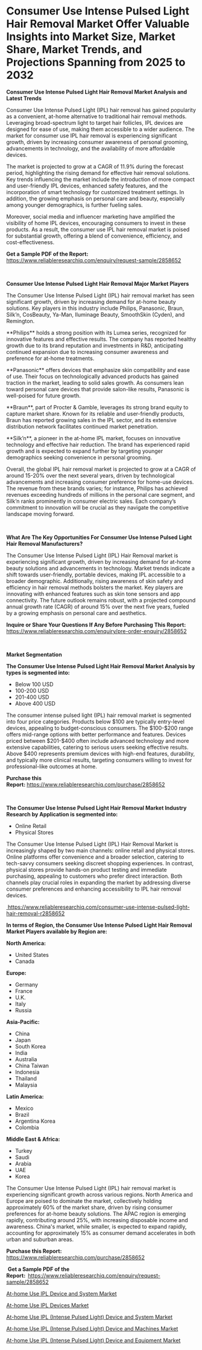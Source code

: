 <p><h1>Consumer Use Intense Pulsed Light Hair Removal Market Offer Valuable Insights into Market Size, Market Share, Market Trends, and Projections Spanning from 2025 to 2032</h1></p><p><strong>Consumer Use Intense Pulsed Light Hair Removal Market Analysis and Latest Trends</strong></p>
<p><p>Consumer Use Intense Pulsed Light (IPL) hair removal has gained popularity as a convenient, at-home alternative to traditional hair removal methods. Leveraging broad-spectrum light to target hair follicles, IPL devices are designed for ease of use, making them accessible to a wider audience. The market for consumer use IPL hair removal is experiencing significant growth, driven by increasing consumer awareness of personal grooming, advancements in technology, and the availability of more affordable devices.</p><p>The market is projected to grow at a CAGR of 11.9% during the forecast period, highlighting the rising demand for effective hair removal solutions. Key trends influencing the market include the introduction of more compact and user-friendly IPL devices, enhanced safety features, and the incorporation of smart technology for customized treatment settings. In addition, the growing emphasis on personal care and beauty, especially among younger demographics, is further fueling sales. </p><p>Moreover, social media and influencer marketing have amplified the visibility of home IPL devices, encouraging consumers to invest in these products. As a result, the consumer use IPL hair removal market is poised for substantial growth, offering a blend of convenience, efficiency, and cost-effectiveness.</p></p>
<p><strong>Get a Sample PDF of the Report:&nbsp;</strong> <a href="https://www.reliableresearchiq.com/enquiry/request-sample/2858652?utm_campaign=1087&utm_medium=2&utm_source=Github&utm_content=ia&utm_term=12032025&utm_id=consumer-use-intense-pulsed-light-hair-removal">https://www.reliableresearchiq.com/enquiry/request-sample/2858652</a></p>
<p>&nbsp;</p>
<p><strong>Consumer Use Intense Pulsed Light Hair Removal Major Market Players</strong></p>
<p><p>The Consumer Use Intense Pulsed Light (IPL) hair removal market has seen significant growth, driven by increasing demand for at-home beauty solutions. Key players in this industry include Philips, Panasonic, Braun, Silk’n, CosBeauty, Ya-Man, Iluminage Beauty, SmoothSkin (Cyden), and Remington.</p><p>**Philips** holds a strong position with its Lumea series, recognized for innovative features and effective results. The company has reported healthy growth due to its brand reputation and investments in R&D, anticipating continued expansion due to increasing consumer awareness and preference for at-home treatments.</p><p>**Panasonic** offers devices that emphasize skin compatibility and ease of use. Their focus on technologically advanced products has gained traction in the market, leading to solid sales growth. As consumers lean toward personal care devices that provide salon-like results, Panasonic is well-poised for future growth.</p><p>**Braun**, part of Procter & Gamble, leverages its strong brand equity to capture market share. Known for its reliable and user-friendly products, Braun has reported growing sales in the IPL sector, and its extensive distribution network facilitates continued market penetration.</p><p>**Silk’n**, a pioneer in the at-home IPL market, focuses on innovative technology and effective hair reduction. The brand has experienced rapid growth and is expected to expand further by targeting younger demographics seeking convenience in personal grooming.</p><p>Overall, the global IPL hair removal market is projected to grow at a CAGR of around 15-20% over the next several years, driven by technological advancements and increasing consumer preference for home-use devices. The revenue from these brands varies; for instance, Philips has achieved revenues exceeding hundreds of millions in the personal care segment, and Silk’n ranks prominently in consumer electric sales. Each company’s commitment to innovation will be crucial as they navigate the competitive landscape moving forward.</p></p>
<p>&nbsp;</p>
<p><strong>What Are The Key Opportunities For Consumer Use Intense Pulsed Light Hair Removal Manufacturers?</strong></p>
<p><p>The Consumer Use Intense Pulsed Light (IPL) Hair Removal market is experiencing significant growth, driven by increasing demand for at-home beauty solutions and advancements in technology. Market trends indicate a shift towards user-friendly, portable devices, making IPL accessible to a broader demographic. Additionally, rising awareness of skin safety and efficiency in hair removal methods bolsters the market. Key players are innovating with enhanced features such as skin tone sensors and app connectivity. The future outlook remains robust, with a projected compound annual growth rate (CAGR) of around 15% over the next five years, fueled by a growing emphasis on personal care and aesthetics.</p></p>
<p><strong>Inquire or Share Your Questions If Any Before Purchasing This Report:</strong> <a href="https://www.reliableresearchiq.com/enquiry/pre-order-enquiry/2858652?utm_campaign=1087&utm_medium=2&utm_source=Github&utm_content=ia&utm_term=12032025&utm_id=consumer-use-intense-pulsed-light-hair-removal">https://www.reliableresearchiq.com/enquiry/pre-order-enquiry/2858652</a></p>
<p>&nbsp;</p>
<p><strong>Market Segmentation</strong></p>
<p><strong>The Consumer Use Intense Pulsed Light Hair Removal Market Analysis by types is segmented into:</strong></p>
<p><ul><li>Below 100 USD</li><li>100-200 USD</li><li>201-400 USD</li><li>Above 400 USD</li></ul></p>
<p><p>The consumer intense pulsed light (IPL) hair removal market is segmented into four price categories. Products below $100 are typically entry-level devices, appealing to budget-conscious consumers. The $100-$200 range offers mid-range options with better performance and features. Devices priced between $201-$400 often include advanced technology and more extensive capabilities, catering to serious users seeking effective results. Above $400 represents premium devices with high-end features, durability, and typically more clinical results, targeting consumers willing to invest for professional-like outcomes at home.</p></p>
<p><strong>Purchase this Report:&nbsp;</strong><a href="https://www.reliableresearchiq.com/purchase/2858652?utm_campaign=1087&utm_medium=2&utm_source=Github&utm_content=ia&utm_term=12032025&utm_id=consumer-use-intense-pulsed-light-hair-removal">https://www.reliableresearchiq.com/purchase/2858652</a></p>
<p>&nbsp;</p>
<p><strong>The Consumer Use Intense Pulsed Light Hair Removal Market Industry Research by Application is segmented into:</strong></p>
<p><ul><li>Online Retail</li><li>Physical Stores</li></ul></p>
<p><p>The Consumer Use Intense Pulsed Light (IPL) Hair Removal Market is increasingly shaped by two main channels: online retail and physical stores. Online platforms offer convenience and a broader selection, catering to tech-savvy consumers seeking discreet shopping experiences. In contrast, physical stores provide hands-on product testing and immediate purchasing, appealing to customers who prefer direct interaction. Both channels play crucial roles in expanding the market by addressing diverse consumer preferences and enhancing accessibility to IPL hair removal devices.</p></p>
<p><a href="https://www.reliableresearchiq.com/consumer-use-intense-pulsed-light-hair-removal-r2858652?utm_campaign=1087&utm_medium=2&utm_source=Github&utm_content=ia&utm_term=12032025&utm_id=consumer-use-intense-pulsed-light-hair-removal">&nbsp;https://www.reliableresearchiq.com/consumer-use-intense-pulsed-light-hair-removal-r2858652</a></p>
<p><strong>In terms of Region, the Consumer Use Intense Pulsed Light Hair Removal Market Players available by Region are:</strong></p>
<p>
    <p> <strong> North America: </strong>
        <ul>
            <li>United States</li>
            <li>Canada</li>
        </ul>
        </p> 
    <p> <strong> Europe: </strong>
        <ul>
            <li>Germany</li>
            <li>France</li>
            <li>U.K.</li>
            <li>Italy</li>
            <li>Russia</li>
        </ul>
        </p> 
    <p> <strong> Asia-Pacific: </strong>
        <ul>
            <li>China</li>
            <li>Japan</li>
            <li>South Korea</li>
            <li>India</li>
            <li>Australia</li>
            <li>China Taiwan</li>
            <li>Indonesia</li>
            <li>Thailand</li>
            <li>Malaysia</li>
        </ul>
        </p> 
    <p> <strong> Latin America: </strong>
        <ul>
            <li>Mexico</li>
            <li>Brazil</li>
            <li>Argentina Korea</li>
            <li>Colombia</li>
        </ul>
        </p> 
    <p> <strong> Middle East & Africa: </strong>
        <ul>
            <li>Turkey</li>
            <li>Saudi</li>
            <li>Arabia</li>
            <li>UAE</li>
            <li>Korea</li>
        </ul>
    </p>
    </p>
<p><p>The Consumer Use Intense Pulsed Light (IPL) hair removal market is experiencing significant growth across various regions. North America and Europe are poised to dominate the market, collectively holding approximately 60% of the market share, driven by rising consumer preferences for at-home beauty solutions. The APAC region is emerging rapidly, contributing around 25%, with increasing disposable income and awareness. China's market, while smaller, is expected to expand rapidly, accounting for approximately 15% as consumer demand accelerates in both urban and suburban areas.</p></p>
<p><strong>Purchase this Report: </strong><a href="https://www.reliableresearchiq.com/purchase/2858652?utm_campaign=1087&utm_medium=2&utm_source=Github&utm_content=ia&utm_term=12032025&utm_id=consumer-use-intense-pulsed-light-hair-removal">https://www.reliableresearchiq.com/purchase/2858652</a></p>
<p>&nbsp;<strong>Get a Sample PDF of the Report:&nbsp;&nbsp;</strong><a href="https://www.reliableresearchiq.com/enquiry/request-sample/2858652?utm_campaign=1087&utm_medium=2&utm_source=Github&utm_content=ia&utm_term=12032025&utm_id=consumer-use-intense-pulsed-light-hair-removal">https://www.reliableresearchiq.com/enquiry/request-sample/2858652</a></p>
<p><strong></strong></p>
<p><p><a href="https://github.com/yuukoleuda/Market-Research-Report-List-1/blob/main/at-home-use-ipl-device-and-system-market.md?utm_campaign=1087&utm_medium=2&utm_source=Github&utm_content=ia&utm_term=12032025&utm_id=consumer-use-intense-pulsed-light-hair-removal">At-home Use IPL Device and System Market</a></p><p><a href="https://github.com/marteyfito9/Market-Research-Report-List-1/blob/main/at-home-use-ipl-devices-market.md?utm_campaign=1087&utm_medium=2&utm_source=Github&utm_content=ia&utm_term=12032025&utm_id=consumer-use-intense-pulsed-light-hair-removal">At-home Use IPL Devices Market</a></p><p><a href="https://github.com/olesjaquah/Market-Research-Report-List-1/blob/main/at-home-use-ipl-intense-pulsed-light-device-and-system-market.md?utm_campaign=1087&utm_medium=2&utm_source=Github&utm_content=ia&utm_term=12032025&utm_id=consumer-use-intense-pulsed-light-hair-removal">At-home Use IPL (Intense Pulsed Light) Device and System Market</a></p><p><a href="https://github.com/fungkychiman/Market-Research-Report-List-1/blob/main/at-home-use-ipl-intense-pulsed-light-device-and-machines-market.md?utm_campaign=1087&utm_medium=2&utm_source=Github&utm_content=ia&utm_term=12032025&utm_id=consumer-use-intense-pulsed-light-hair-removal">At-home Use IPL (Intense Pulsed Light) Device and Machines Market</a></p><p><a href="https://github.com/kitsossadien/Market-Research-Report-List-1/blob/main/at-home-use-ipl-intense-pulsed-light-device-and-equipment-market.md?utm_campaign=1087&utm_medium=2&utm_source=Github&utm_content=ia&utm_term=12032025&utm_id=consumer-use-intense-pulsed-light-hair-removal">At-home Use IPL (Intense Pulsed Light) Device and Equipment Market</a></p></p>